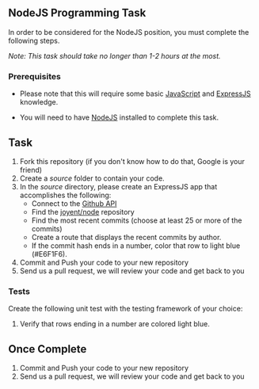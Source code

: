 ## NodeJS Programming Task

In order to be considered for the NodeJS position, you must complete the following steps. 

*Note: This task should take no longer than 1-2 hours at the most.*


### Prerequisites

- Please note that this will require some basic [JavaScript](http://www.codecademy.com/tracks/javascript) and [ExpressJS](http://expressjs.com/) knowledge. 

- You will need to have [NodeJS](http://www.nodejs.org/) installed to complete this task. 

## Task

1. Fork this repository (if you don't know how to do that, Google is your friend)
2. Create a *source* folder to contain your code. 
3. In the *source* directory, please create an ExpressJS app that accomplishes the following:
	- Connect to the [Github API](http://develop.github.com/)
	- Find the [joyent/node](https://github.com/joyent/node) repository
	- Find the most recent commits (choose at least 25 or more of the commits)
	- Create a route that displays the recent commits by author. 
	- If the commit hash ends in a number, color that row to light blue (#E6F1F6).
4. Commit and Push your code to your new repository
5. Send us a pull request, we will review your code and get back to you

### Tests

Create the following unit test with the testing framework of your choice:

  1.  Verify that rows ending in a number are colored light blue.  

## Once Complete
1. Commit and Push your code to your new repository
2. Send us a pull request, we will review your code and get back to you


